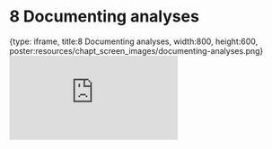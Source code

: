 # 8 Documenting analyses
 
{type: iframe, title:8 Documenting analyses, width:800, height:600, poster:resources/chapt_screen_images/documenting-analyses.png}
![](https://jhudatascience.org/Reproducibility_in_Cancer_Informatics//no_toc/documenting-analyses.html)
 

 

